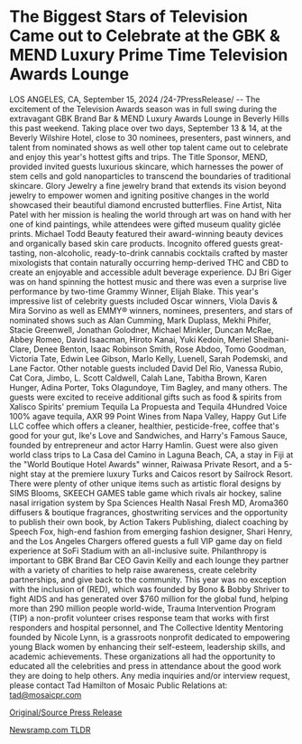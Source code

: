 # The Biggest Stars of Television Came out to Celebrate at the GBK & MEND Luxury Prime Time Television Awards Lounge

LOS ANGELES, CA, September 15, 2024 /24-7PressRelease/ -- The excitement of the Television Awards season was in full swing during the extravagant GBK Brand Bar & MEND Luxury Awards Lounge in Beverly Hills this past weekend. Taking place over two days, September 13 & 14, at the Beverly Wilshire Hotel, close to 30 nominees, presenters, past winners, and talent from nominated shows as well other top talent came out to celebrate and enjoy this year's hottest gifts and trips.   The Title Sponsor, MEND, provided invited guests luxurious skincare, which harnesses the power of stem cells and gold nanoparticles to transcend the boundaries of traditional skincare. Glory Jewelry a fine jewelry brand that extends its vision beyond jewelry to empower women and igniting positive changes in the world showcased their beautiful diamond encrusted butterflies. Fine Artist, Nita Patel with her mission is healing the world through art was on hand with her one of kind paintings, while attendees were gifted museum quality giclée prints. Michael Todd Beauty featured their award-winning beauty devices and organically based skin care products. Incognito offered guests great-tasting, non-alcoholic, ready-to-drink cannabis cocktails crafted by master mixologists that contain naturally occurring hemp-derived THC and CBD to create an enjoyable and accessible adult beverage experience. DJ Bri Giger was on hand spinning the hottest music and there was even a surprise live performance by two-time Grammy Winner, Elijah Blake.  This year's impressive list of celebrity guests included Oscar winners, Viola Davis & Mira Sorvino as well as EMMY® winners, nominees, presenters, and stars of nominated shows such as Alan Cumming, Mark Duplass, Mekhi Phifer, Stacie Greenwell, Jonathan Golodner, Michael Minkler, Duncan McRae, Abbey Romeo, David Isaacman, Hiroto Kanai, Yuki Kedoin, Meriel Sheibani-Clare, Denee Benton, Isaac Robinson Smith, Rose Abdoo, Tomo Goodman, Victoria Tate, Edwin Lee Gibson, Marlo Kelly, Luenell, Sarah Podemski, and Lane Factor. Other notable guests included David Del Rio, Vanessa Rubio, Cat Cora, Jimbo, L. Scott Caldwell, Calah Lane, Tabitha Brown, Karen Hunger, Adina Porter, Toks Olagundoye, Tim Bagley, and many others.  The guests were excited to receive additional gifts such as food & spirits from Xalisco Spirits' premium Tequila La Propuesta and Tequila 4Hundred Voice 100% agave tequila, AXR 99 Point Wines from Napa Valley, Happy Gut Life LLC coffee which offers a cleaner, healthier, pesticide-free, coffee that's good for your gut, Ike's Love and Sandwiches, and Harry's Famous Sauce, founded by entrepreneur and actor Harry Hamlin. Guest were also given world class trips to La Casa del Camino in Laguna Beach, CA, a stay in Fiji at the "World Boutique Hotel Awards" winner, Raiwasa Private Resort, and a 5-night stay at the premiere luxury Turks and Caicos resort by Sailrock Resort. There were plenty of other unique items such as artistic floral designs by SIMS Blooms, SKEECH GAMES table game which rivals air hockey, saline nasal irrigation system by Spa Sciences Health Nasal Fresh MD, Aroma360 diffusers & boutique fragrances, ghostwriting services and the opportunity to publish their own book, by Action Takers Publishing, dialect coaching by Speech Fox, high-end fashion from emerging fashion designer, Shari Henry, and the Los Angeles Chargers offered guests a full VIP game day on field experience at SoFi Stadium with an all-inclusive suite.  Philanthropy is important to GBK Brand Bar CEO Gavin Keilly and each lounge they partner with a variety of charities to help raise awareness, create celebrity partnerships, and give back to the community. This year was no exception with the inclusion of (RED), which was founded by Bono & Bobby Shriver to fight AIDS and has generated over $760 million for the global fund, helping more than 290 million people world-wide, Trauma Intervention Program (TIP) a non-profit volunteer crises response team that works with first responders and hospital personnel, and The Collective Identity Mentoring founded by Nicole Lynn, is a grassroots nonprofit dedicated to empowering young Black women by enhancing their self-esteem, leadership skills, and academic achievements. These organizations all had the opportunity to educated all the celebrities and press in attendance about the good work they are doing to help others.   Any media inquiries and/or interview request, please contact Tad Hamilton of Mosaic Public Relations at: tad@mosaicpr.com 

[Original/Source Press Release](https://www.24-7pressrelease.com/press-release/514339/the-biggest-stars-of-television-came-out-to-celebrate-at-the-gbk-mend-luxury-prime-time-television-awards-lounge) 

[Newsramp.com TLDR](https://newsramp.com/None) 